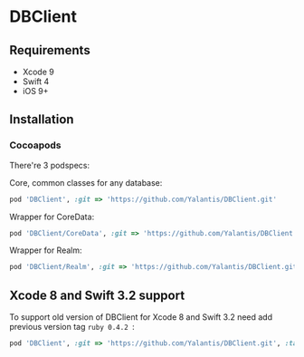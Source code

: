 # DBClient

## Requirements

- Xcode 9
- Swift 4
- iOS 9+

## Installation

### Cocoapods

There're 3 podspecs:

Core, common classes for any database:

```ruby
pod 'DBClient', :git => 'https://github.com/Yalantis/DBClient.git'
```

Wrapper for CoreData:

```ruby
pod 'DBClient/CoreData', :git => 'https://github.com/Yalantis/DBClient.git'
```

Wrapper for Realm:

```ruby
pod 'DBClient/Realm', :git => 'https://github.com/Yalantis/DBClient.git'
```

## Xcode 8 and Swift 3.2 support

To support old version of DBClient for Xcode 8 and Swift 3.2 need add previous version tag ```ruby 0.4.2 ```:

```ruby
pod 'DBClient', :git => 'https://github.com/Yalantis/DBClient.git', :tag => '0.4.2'
```
